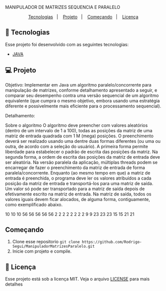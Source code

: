 MANIPULADOR DE MATRIZES SEQUENCIA E PARALELO
<p align="center">
  <a href="#rocket-tecnologias">Tecnologias</a>&nbsp;&nbsp;&nbsp;|&nbsp;&nbsp;&nbsp;
  <a href="#💻-projeto">Projeto</a>&nbsp;&nbsp;&nbsp;|&nbsp;&nbsp;&nbsp;
  <a href="#começando">Começando</a>&nbsp;&nbsp;&nbsp;|&nbsp;&nbsp;&nbsp;
  <a href="#memo-licença">Licença</a>
</p>

## :rocket: Tecnologias

Esse projeto foi desenvolvido com as seguintes tecnologias:

- [JAVA](https://docs.oracle.com/en/java/)

## 💻 Projeto
 
Objetivo: Implementar em Java um algoritmo paralelo/concorrente para manipulação de matrizes, conforme detalhamento apresentado a seguir, e comparar seu desempenho contra uma versão sequencial de um algoritmo equivalente (que cumpra o mesmo objetivo, embora usando uma estratégia diferente e possivelmente mais eficiente para o processamento sequencial).

Detalhamento:

   Sobre o algoritmo
O algoritmo deve preencher com valores aleatórios (dentro de um intervalo de 1 a 100),  todas as posições da matriz de uma matriz de entrada quadrada com 1 M (mega) posições. O preenchimento deverá ser realizado usando uma dentre duas formas diferentes (ou uma ou outra, de acordo com a seleção do usuário). A primeira forma permite liberdade para estabelecer o padrão de escrita das posições da matriz. Na segunda forma, a ordem de escrita das posições da matriz de entrada deve ser aleatória. Na versão paralela da aplicação, múltiplas threads podem se encarregar de fazer o preenchimento da matriz de entrada de forma paralela/concorrente. 
Enquanto (ao mesmo tempo em que) a matriz de entrada é preenchida, o programa deve ler os valores atribuídos a cada posição da matriz de entrada e transportá-los para uma matriz de saída. Um valor só pode ser transportado para a matriz de saída depois de efetivamente escrito na matriz de entrada. Na matriz de saída, todos os valores iguais devem ficar alocados, de alguma forma, contiguamente, como exemplificado abaixo.

10 10 10 56 56 
56 56 56 2 2 
2 2 2 2 2
2 9 9 23 23
23 15 15 21 21



## Começando

 1. Clone esse repositorio ```git clone https://github.com/Rodrigo-Segui/ManipuladorMatrizesParalelo.git```
 2. Inicie  com projeto e compile.
  
 ## :memo: Licença

Esse projeto está sob a licença MIT. Veja o arquivo [LICENSE](https://github.com/Rodrigo-Segui/ManipuladorMatrizesParalelo/blob/master/LICENSE) para mais detalhes
